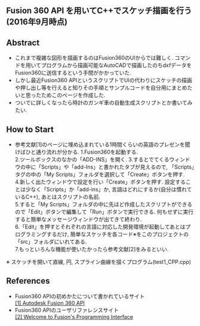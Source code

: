 ## Fusion 360 API を用いてC++でスケッチ描画を行う (2016年9月時点)  

## Abstract
* これまで複雑な図形を描画するのはFusion360のUIからでは難しく. コマンドを用いてプログラムから描画可能なAutoCADで描画したのちdxfデータをFusion360に送信するという手間がかかっていた.  
* しかし最近Fusion360 APIというスクリプトでUIの代わりにスケッチの描画や押し出し等を行えると知りその手順とサンプルコードを自分用にまとめたいと思ったためこのページを作成した.  
* ついでに詳しくなったら時計のガンギ車の自動生成スクリプトとか書いてみたい.  

## How to Start
* 参考文献[1]のページに埋め込まれている1時間くらいの英語のプレゼンを聞けばひと通り流れが分かる.
1.Fusion360を起動する.  
2.ツールボックスのなかの「ADD-INS」を開く.
3.するとでてくるウィンドウの中に「Scripts」や「add-Ins」と書かれたタブが見えるので, 「Scripts」タグの中の「My Scripts」フォルダを選択して「Create」ボタンを押す.  
4.新しく出たウィンドウで設定を行い「Create」ボタンを押す. 設定することは少なく「Scripts」か「add-ins」か, 言語はどれにするか(自分は慣れているC++), あとはスクリプトの名前.  
5.すると「My Scripts」フォルダの中に先ほど作成したスクリプトができるので「Edit」ボタンで編集して「Run」ボタンで実行できる. 何もせずに実行すると簡単なメッセージウィンドウが出てきて終わり.  
6.「Edit」を押すとそれぞれの言語に対応した開発環境が起動してあとはプログラミングするだけ, 簡単なスケッチを各コード※をこのプロジェクトの「src」フォルダにいれてある.  
7.もっといろんな機能が使いたかったら参考文献[2]をみるといい.  

※ スケッチを開いて直線, 円, スプライン曲線を描くプログラム(test1_CPP.cpp)

## References
* Fusion360 APIの初めかたについて書かれているサイト  
<a href="http://autodeskfusion360.github.io/#section_welcome">[1] Autodesk Fusion 360 API</a>
* Fusion360 APIのユーザリファレンスサイト  
<a href="http://fusion360.autodesk.com/learning/learning.html?guid=GUID-A92A4B10-3781-4925-94C6-47DA85A4F65A">[2] Welcome to Fusion's Programming Interface</a>